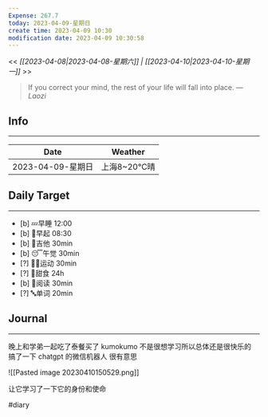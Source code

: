 ```yaml
---
Expense: 267.7
today: 2023-04-09-星期日
create time: 2023-04-09 10:30
modification date: 2023-04-09 10:30:58
---
```


<< *[[2023-04-08|2023-04-08-星期六]] | [[2023-04-10|2023-04-10-星期一]]* >>


> If you correct your mind, the rest of your life will fall into place.
> — <cite>Laozi</cite>


## Info
***
| Date        | Weather      | 
| ----------- | ------------ |
| 2023-04-09-星期日 |  上海8~20℃晴 |


## Daily Target 
***
- [b] 💤早睡   12:00
- [b] 🌅早起    08:30
- [b] 🎵吉他    30min
- [b] 😴午觉    30min
- [?] 🏃‍♀️运动    30min  
- [?] 🚫甜食    24h
- [b] 📖阅读    30min
- [?] 🔤单词    20min    


##  Journal
***
晚上和学弟一起吃了泰餐买了 kumokumo
不是很想学习所以总体还是很快乐的
搞了一下 chatgpt 的微信机器人
很有意思

![[Pasted image 20230410150529.png]]

让它学习了一下它的身份和使命

#diary